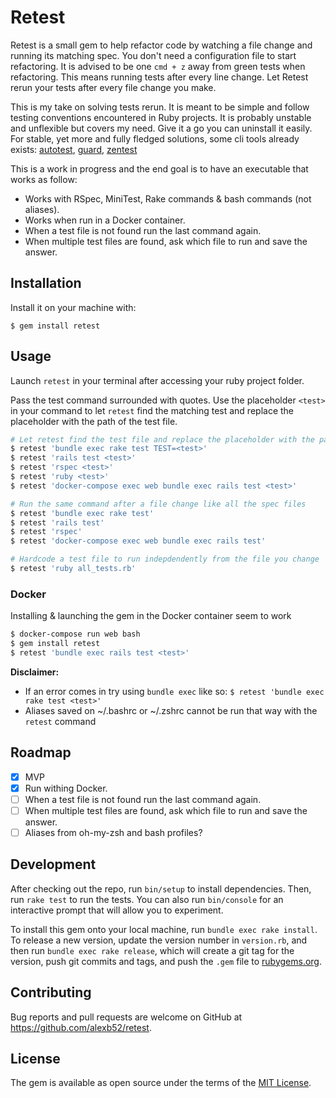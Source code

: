 # Retest

Retest is a small gem to help refactor code by watching a file change and running its matching spec. You don't need a configuration file to start refactoring. It is advised to be one `cmd + z` away from green tests when refactoring. This means running tests after every line change. Let Retest rerun your tests after every file change you make.

This is my take on solving tests rerun. It is meant to be simple and follow testing conventions encountered in Ruby projects. It is probably unstable and unflexible but covers my need. Give it a go you can uninstall it easily. For stable, yet more and fully fledged solutions, some cli tools already exists: [autotest](https://github.com/grosser/autotest), [guard](https://github.com/guard/guard), [zentest](https://github.com/seattlerb/zentest)

This is a work in progress and the end goal is to have an executable that works as follow:

* Works with RSpec, MiniTest, Rake commands & bash commands (not aliases).
* Works when run in a Docker container.
* When a test file is not found run the last command again.
* When multiple test files are found, ask  which file to run and save the answer.

## Installation

Install it on your machine with:

    $ gem install retest

## Usage

Launch `retest` in your terminal after accessing your ruby project folder.

Pass the test command surrounded with quotes. Use the placeholder `<test>` in your command to let `retest` find the matching test and replace the placeholder with the path of the test file.

```bash
# Let retest find the test file and replace the placeholder with the path of the test file
$ retest 'bundle exec rake test TEST=<test>'
$ retest 'rails test <test>'
$ retest 'rspec <test>'
$ retest 'ruby <test>'
$ retest 'docker-compose exec web bundle exec rails test <test>'

# Run the same command after a file change like all the spec files
$ retest 'bundle exec rake test'
$ retest 'rails test'
$ retest 'rspec'
$ retest 'docker-compose exec web bundle exec rails test'

# Hardcode a test file to run indepdendently from the file you change
$ retest 'ruby all_tests.rb'
```

### Docker

Installing & launching the gem in the Docker container seem to work
```bash
$ docker-compose run web bash 
$ gem install retest
$ retest 'bundle exec rails test <test>'
```

**Disclaimer:**
* If an error comes in try using `bundle exec` like so: `$ retest 'bundle exec rake test <test>'`
* Aliases saved on ~/.bashrc or ~/.zshrc cannot be run that way with the `retest` command

## Roadmap

- [x] MVP
- [x] Run withing Docker.
- [ ] When a test file is not found run the last command again.
- [ ] When multiple test files are found, ask  which file to run and save the answer.
- [ ] Aliases from oh-my-zsh and bash profiles?

## Development

After checking out the repo, run `bin/setup` to install dependencies. Then, run `rake test` to run the tests. You can also run `bin/console` for an interactive prompt that will allow you to experiment.

To install this gem onto your local machine, run `bundle exec rake install`. To release a new version, update the version number in `version.rb`, and then run `bundle exec rake release`, which will create a git tag for the version, push git commits and tags, and push the `.gem` file to [rubygems.org](https://rubygems.org).

## Contributing

Bug reports and pull requests are welcome on GitHub at https://github.com/alexb52/retest.


## License

The gem is available as open source under the terms of the [MIT License](https://opensource.org/licenses/MIT).

